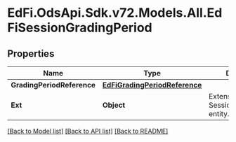 # EdFi.OdsApi.Sdk.v72.Models.All.EdFiSessionGradingPeriod

## Properties

Name | Type | Description | Notes
------------ | ------------- | ------------- | -------------
**GradingPeriodReference** | [**EdFiGradingPeriodReference**](EdFiGradingPeriodReference.md) |  | 
**Ext** | **Object** | Extensions to the SessionGradingPeriod entity. | [optional] 

[[Back to Model list]](../README.md#documentation-for-models) [[Back to API list]](../README.md#documentation-for-api-endpoints) [[Back to README]](../README.md)


